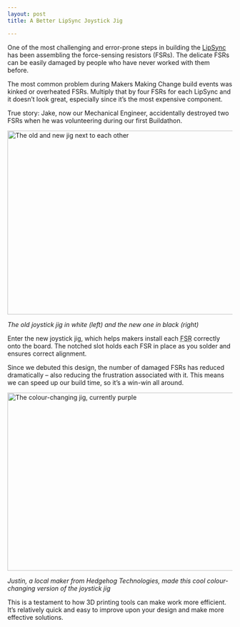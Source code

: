 ```yaml
---
layout: post
title: A Better LipSync Joystick Jig

---
```


One of the most challenging and error-prone steps in building the <a href="https://www.makersmakingchange.com/project/lipsync/">LipSync</a> has been assembling the force-sensing resistors (FSRs). The delicate FSRs can be easily damaged by people who have never worked with them before.

The most common problem during Makers Making Change build events was kinked or overheated FSRs. Multiply that by four FSRs for each LipSync and it doesn’t look great, especially since it’s the most expensive component.

True story: Jake, now our Mechanical Engineer, accidentally destroyed two FSRs when he was volunteering during our first Buildathon.

<img class="aligncenter size-full wp-image-16283" src="http://www.neilsquire.ca/wp-content/uploads/2018/06/Stands2.jpg" alt="The old and new jig next to each other" width="800" height="412" />

<em>The old joystick jig in white (left) and the new one in black (right)</em>

Enter the new joystick jig, which helps makers install each <abbr title="force-sensing resistor">FSR</abbr> correctly onto the board. The notched slot holds each FSR in place as you solder and ensures correct alignment.

Since we debuted this design, the number of damaged FSRs has reduced dramatically – also reducing the frustration associated with it. This means we can speed up our build time, so it’s a win-win all around.

<img class="aligncenter wp-image-16284" title="The colour-changing jig, currently purple" src="http://www.neilsquire.ca/wp-content/uploads/2018/06/Justin-1024x510.jpg" alt="The colour-changing jig, currently purple" width="800" height="399" />

<em>Justin, a local maker from Hedgehog Technologies, made this cool colour-changing version of the joystick jig</em>

This is a testament to how 3D printing tools can make work more efficient. It’s relatively quick and easy to improve upon your design and make more effective solutions.
